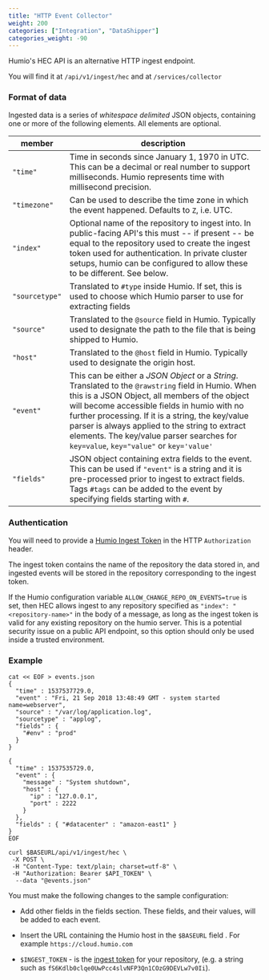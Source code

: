 ```yaml
---
title: "HTTP Event Collector"
weight: 200
categories: ["Integration", "DataShipper"]
categories_weight: -90
---
```


Humio's HEC API is an alternative HTTP ingest endpoint.

You will find it at `/api/v1/ingest/hec` and at `/services/collector`


### Format of data

Ingested data is a series of _whitespace delimited_ JSON objects, containing one or more of the following elements.  All elements are optional.

|member|description|
|------|-----------|
|`"time"`|Time in seconds since January 1, 1970 in UTC.  This can be a decimal or real number to support milliseconds. Humio represents time with millisecond precision. |
|`"timezone"`|Can be used to describe the time zone in which the event happened. Defaults to `Z`, i.e. UTC.|
|`"index"`| Optional name of the repository to ingest into.  In public-facing API's this must -- if present -- be equal to the repository used to create the ingest token used for authentication. In private cluster setups, humio can be configured to allow these to be different. See below.|
|`"sourcetype"`| Translated to `#type` inside Humio.  If set, this is used to choose which Humio parser to use for extracting fields|
|`"source"`| Translated to the `@source` field in Humio.  Typically used to designate the path to the file that is being shipped to Humio. |
|`"host"`| Translated to the `@host` field in Humio. Typically used to designate the origin host.|
|`"event"`| This can be either a _JSON Object_ or a _String_. Translated to the `@rawstring` field in Humio.  When this is a JSON Object, all members of the object will become accessible fields in humio with no further processing.  If it is a string, the key/value parser is always applied to the string to extract elements. The key/value parser searches for `key=value`, `key="value"` or `key='value'` |
|`"fields"`| JSON object containing extra fields to the event.  This can be used if `"event"` is a string and it is pre-processed prior to ingest to extract fields.  Tags `#tags` can be added to the event by specifying fields starting with `#`.  |




### Authentication

You will need to provide a [Humio Ingest Token](https://docs.humio.com/sending-data-to-humio/ingest-tokens/) in the HTTP `Authorization` header.

The ingest token contains the name of the repository the data stored in, and ingested events will be stored in the repository corresponding to the ingest token.

If the Humio configuration variable `ALLOW_CHANGE_REPO_ON_EVENTS=true` is set, then HEC allows ingest to any repository specified as `"index": "<repository-name>"` in the body of a message, as long as the ingest token is valid for any existing repository on the humio server.  This is a potential security issue on a public API endpoint, so this option should only be used inside a trusted environment.

### Example

```
cat << EOF > events.json
{
  "time" : 1537537729.0,
  "event" : "Fri, 21 Sep 2018 13:48:49 GMT - system started name=webserver",
  "source" : "/var/log/application.log",
  "sourcetype" : "applog",
  "fields" : {
    "#env" : "prod"
  }
}

{
  "time" : 1537535729.0,
  "event" : {
    "message" : "System shutdown",
    "host" : {
      "ip" : "127.0.0.1",
      "port" : 2222
    }
  },
  "fields" : { "#datacenter" : "amazon-east1" }
}
EOF

curl $BASEURL/api/v1/ingest/hec \
 -X POST \
 -H "Content-Type: text/plain; charset=utf-8" \
 -H "Authorization: Bearer $API_TOKEN" \
  --data "@events.json"
```
You must make the following changes to the sample configuration:

* Add other fields in the fields section. These fields, and their values, will be added to each event.

* Insert the URL containing the Humio host in the `$BASEURL` field . For example `https://cloud.humio.com`

* `$INGEST_TOKEN` - is the [ingest token](/sending-data-to-humio/ingest-tokens/) for your repository, (e.g. a string such as `fS6Kdlb0clqe0UwPcc4slvNFP3Qn1COzG9DEVLw7v0Ii`).
